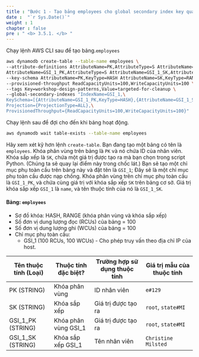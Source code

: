 ```yaml
---
title : "Bước 1 - Tạo bảng employees cho global secondary index key quá tải"
date :  "`r Sys.Date()`" 
weight : 1 
chapter : false
pre : " <b> 3.5.1. </b> "
---
```

Chạy lệnh AWS CLI sau để tạo bảng.`employees`

```bash
aws dynamodb create-table --table-name employees \
--attribute-definitions AttributeName=PK,AttributeType=S AttributeName=SK,AttributeType=S \
AttributeName=GSI_1_PK,AttributeType=S AttributeName=GSI_1_SK,AttributeType=S \
--key-schema AttributeName=PK,KeyType=HASH AttributeName=SK,KeyType=RANGE \
--provisioned-throughput ReadCapacityUnits=100,WriteCapacityUnits=100 \
--tags Key=workshop-design-patterns,Value=targeted-for-cleanup \
--global-secondary-indexes "IndexName=GSI_1,\
KeySchema=[{AttributeName=GSI_1_PK,KeyType=HASH},{AttributeName=GSI_1_SK,KeyType=RANGE}],\
Projection={ProjectionType=ALL},\
ProvisionedThroughput={ReadCapacityUnits=100,WriteCapacityUnits=100}"
```

Chạy lệnh sau để đợi cho đến khi bảng hoạt động.

```bash
aws dynamodb wait table-exists --table-name employees
```

Hãy xem xét kỹ hơn lệnh `create-table`. Bạn đang tạo một bảng có tên là `employees`. Khóa phân vùng trên bảng là `PK` và nó chứa ID của nhân viên. Khóa sắp xếp là `SK`, chứa một giá trị được tạo ra mà bạn chọn trong script Python. (Chúng ta sẽ quay lại điểm này trong chốc lát.) Bạn sẽ tạo một chỉ mục phụ toàn cầu trên bảng này và đặt tên là `GSI_1`; Đây sẽ là một chỉ mục phụ toàn cầu được nạp chồng. Khóa phân vùng trên chỉ mục phụ toàn cầu là `GSI_1_PK`, và chứa cùng giá trị với khóa sắp xếp `SK` trên bảng cơ sở. Giá trị khóa sắp xếp `GSI_1` là `name`, và tên thuộc tính của nó là `GSI_1_SK`.

#### Bảng: `employees`

- Sơ đồ khóa: HASH, RANGE (khóa phân vùng và khóa sắp xếp)
- Số đơn vị dung lượng đọc (RCUs) của bảng = 100
- Số đơn vị dung lượng ghi (WCUs) của bảng = 100
- Chỉ mục phụ toàn cầu:
  - GSI_1 (100 RCUs, 100 WCUs) - Cho phép truy vấn theo địa chỉ IP của host.

|Tên thuộc tính (Loại)|Thuộc tính đặc biệt?|Trường hợp sử dụng thuộc tính|Giá trị mẫu của thuộc tính|
|---|---|---|---|
|PK (STRING)|Khóa phân vùng|ID nhân viên|`e#129`|
|SK (STRING)|Khóa sắp xếp|Giá trị được tạo ra|`root`, `state#MI`|
|GSI_1_PK (STRING)|Khóa phân vùng GSI_1|Giá trị được tạo ra|`root`, `state#MI`|
|GSI_1_SK (STRING)|Khóa sắp xếp GSI_1|Tên nhân viên|`Christine Milsted`|